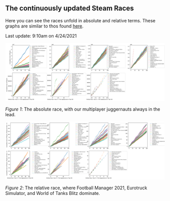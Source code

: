## The continuously updated Steam Races ##

Here you can see the races unfold in absolute and relative terms. These graphs are similar to thos found [here](visualizeraces.md). 

Last update: 9:10am on 4/24/2021

![AbsolutePlayers](https://raw.githubusercontent.com/drcwadaniels/steamraces/master/AbsolutePlayers_24plus.png)

*Figure 1*: The absolute race, with our multiplayer juggernauts always in the lead. 

![Relative Players](https://raw.githubusercontent.com/drcwadaniels/steamraces/master/RelativePlayers_24plus.png)

*Figure 2*: The relative race, where Football Manager 2021, Eurotruck Simulator, and World of Tanks Blitz dominate. 
